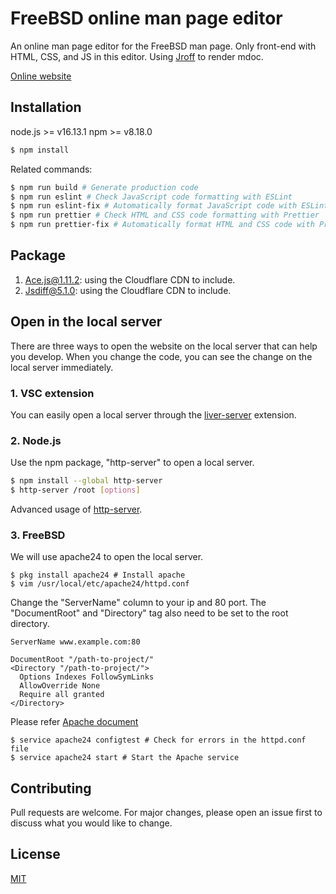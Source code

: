 # FreeBSD online man page editor
An online man page editor for the FreeBSD man page. Only front-end with HTML, CSS, and JS in this editor. Using [Jroff](https://github.com/roperzh/jroff) to render mdoc.

[Online website](https://wang-yan-hao.github.io/man_page_editor)

## Installation
node.js >= v16.13.1
npm >= v8.18.0

```bash 
$ npm install
```

Related commands:
```bash
$ npm run build # Generate production code
$ npm run eslint # Check JavaScript code formatting with ESLint
$ npm run eslint-fix # Automatically format JavaScript code with ESLint
$ npm run prettier # Check HTML and CSS code formatting with Prettier
$ npm run prettier-fix # Automatically format HTML and CSS code with Prettier
```

## Package
1. Ace.js@1.11.2: using the Cloudflare CDN to include.
2. Jsdiff@5.1.0: using the Cloudflare CDN to include.

## Open in the local server
There are three ways to open the website on the local server that can help you develop. When you change the code, you can see the change on the local server immediately.

### 1. VSC extension
You can easily open a local server through the [liver-server](https://github.com/ritwickdey/vscode-live-server-plus-plus) extension.

### 2. Node.js
Use the npm package, "http-server" to open a local server.

```bash
$ npm install --global http-server
$ http-server /root [options]
```
Advanced usage of [http-server](https://www.npmjs.com/package/http-server).

### 3. FreeBSD
We will use apache24 to open the local server.

```
$ pkg install apache24 # Install apache
$ vim /usr/local/etc/apache24/httpd.conf
```
Change the "ServerName" column to your ip and 80 port. The "DocumentRoot" and "Directory" tag also need to be set to the root directory.

```
ServerName www.example.com:80

DocumentRoot "/path-to-project/"
<Directory "/path-to-project/">
  Options Indexes FollowSymLinks
  AllowOverride None
  Require all granted
</Directory>
```

Please refer [Apache document](https://httpd.apache.org/docs/2.4/configuring.html)

```
$ service apache24 configtest # Check for errors in the httpd.conf file
$ service apache24 start # Start the Apache service
```

## Contributing
Pull requests are welcome. For major changes, please open an issue first to discuss what you would like to change.

## License
[MIT](https://choosealicense.com/licenses/mit/)
